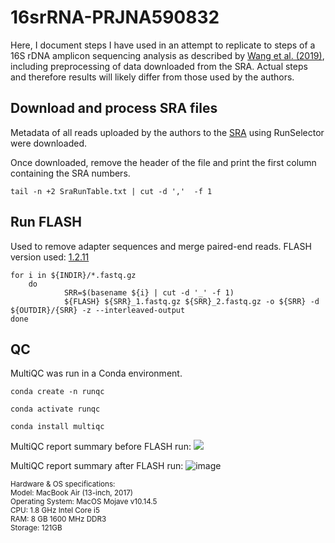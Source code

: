 # 16srRNA-PRJNA590832

Here, I document steps I have used in an attempt to replicate to steps of a 16S rDNA amplicon sequencing analysis as described by [Wang et al. (2019)](https://www.nature.com/articles/s41598-019-56149-9), including preprocessing of data downloaded from the SRA. Actual steps and therefore results will likely differ from those used by the authors.

## Download and process SRA files

Metadata of all reads uploaded by the authors to the [SRA](https://www.ncbi.nlm.nih.gov/sra?linkname=bioproject_sra_all&from_uid=590832) using RunSelector were downloaded.

Once downloaded, remove the header of the file and print the first column containing the SRA numbers.

```
tail -n +2 SraRunTable.txt | cut -d ','  -f 1
```

## Run FLASH

Used to remove adapter sequences and merge paired-end reads. 
FLASH version used: [1.2.11](https://bioweb.pasteur.fr/packages/pack@FLASH@1.2.11)

```
for i in ${INDIR}/*.fastq.gz 
	do
    		SRR=$(basename ${i} | cut -d '_' -f 1)
    		${FLASH} ${SRR}_1.fastq.gz ${SRR}_2.fastq.gz -o ${SRR} -d ${OUTDIR}/{SRR} -z --interleaved-output
done
```

## QC

MultiQC was run in a Conda environment.

```
conda create -n runqc
```
```
conda activate runqc
```
```
conda install multiqc
```
MultiQC report summary before FLASH run:
![](https://user-images.githubusercontent.com/43180979/235857699-5e183356-1243-4546-8bb6-4c9bbe44e9c8.png)

MultiQC report summary after FLASH run:
![image](https://user-images.githubusercontent.com/43180979/235857864-5e648996-df2a-49a4-95db-5e93f3dd33be.png)




<sub>
Hardware & OS specifications:
<br>Model: MacBook Air (13-inch, 2017)
<br>Operating System: MacOS Mojave v10.14.5
<br>CPU: 1.8 GHz Intel Core i5
<br>RAM: 8 GB 1600 MHz DDR3
<br>Storage: 121GB
</sub>
